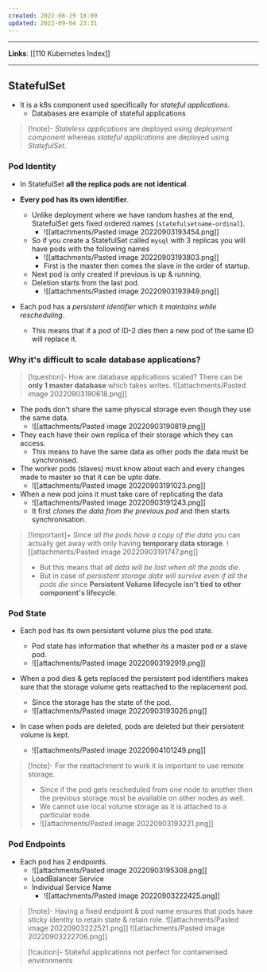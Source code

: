 ```yaml
---
created: 2022-08-29 18:09
updated: 2022-09-04 23:31
---
```

---
**Links**: [[110 Kubernetes Index]]

---
## StatefulSet
- It is a k8s component used specifically for *stateful applications*.
	- Databases are example of stateful applications

> [!note]- *Stateless applications* are deployed using *deployment component* whereas *stateful applications* are deployed using *StatefulSet*.

### Pod Identity
- In StatefulSet **all the replica pods are not identical**. 
- **Every pod has its own identifier**.
	- Unlike deployment where we have random hashes at the end, StatefulSet gets fixed ordered names (`statefulsetname-ordinal`).
		- ![[attachments/Pasted image 20220903193454.png]]
	- So if you create a StatefulSet called `mysql` with 3 replicas you will have pods with the following names
		- ![[attachments/Pasted image 20220903193803.png]]
		- First is the master then comes the slave in the order of startup.
	- Next pod is only created if previous is up & running.
	- Deletion starts from the last pod.
		- ![[attachments/Pasted image 20220903193949.png]]

- Each pod has a *persistent identifier* which it *maintains while rescheduling*. 
	- This means that if a pod of ID-2 dies then a new pod of the same ID will replace it.

### Why it's difficult to scale database applications?
> [!question]- How are database applications scaled?
> There can be **only 1 master database** which takes writes.
> ![[attachments/Pasted image 20220903190618.png]]

- The pods don't share the same physical storage even though they use the same data.
	- ![[attachments/Pasted image 20220903190819.png]]
- They each have their own replica of their storage which they can access. 
	- This means to have the same data as other pods the data must be synchronised.
- The worker pods (slaves) must know about each and every changes made to master so that it can be upto date.
	- ![[attachments/Pasted image 20220903191023.png]]
- When a new pod joins it must take care of replicating the data
	- ![[attachments/Pasted image 20220903191243.png]]
	- It first *clones the data from the previous pod* and then starts synchronisation.

> [!important]+ Since *all the pods have a copy of the data* you can actually get away with only having **temporary data storage**.
> ![[attachments/Pasted image 20220903191747.png]] 
> - But this means that *all data will be lost when all the pods die*.
> - But in case of *persistent storage date will survive even if all the pods die* since **Persistent Volume lifecycle isn't tied to other component's lifecycle**.

### Pod State
- Each pod has its own persistent volume plus the pod state.
	- Pod state has information that whether its a master pod or a slave pod.
	- ![[attachments/Pasted image 20220903192919.png]]

- When a pod dies & gets replaced the persistent pod identifiers makes sure that the storage volume gets reattached to the replacement pod.
	- Since the storage has the state of the pod.
	- ![[attachments/Pasted image 20220903193026.png]]

- In case when pods are deleted, pods are deleted but their persistent volume is kept.
	- ![[attachments/Pasted image 20220904101249.png]]

> [!note]- For the reattachment to work it is important to use remote storage.
> - Since if the pod gets rescheduled from one node to another then the previous storage must be available on other nodes as well.
> - We cannot use local volume storage as it is attached to a particular node.
> - ![[attachments/Pasted image 20220903193221.png]]

### Pod Endpoints
- Each pod has 2 endpoints.
	- ![[attachments/Pasted image 20220903195308.png]]
	- LoadBalancer Service
	- Individual Service Name
		- ![[attachments/Pasted image 20220903222425.png]]

> [!note]- Having a fixed endpoint & pod name ensures that pods have sticky identity to retain state & retain role.
> ![[attachments/Pasted image 20220903222521.png]]
> ![[attachments/Pasted image 20220903222706.png]]

> [!caution]- Stateful applications not perfect for containerised environments